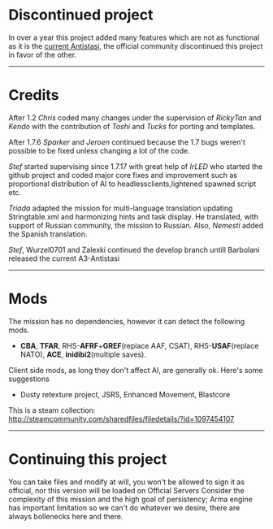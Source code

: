 # Discontinued project

In over a year this project added many features which are not as functional as it is the [current Antistasi](https://github.com/A3Antistasi/Antistasi-WotP), the official community discontinued this project in favor of the other.

---

# Credits

After 1.2 *Chris* coded many changes under the supervision of *RickyTan* and *Kendo* with the contribution of *Toshi* and *Tucks* for porting and templates.

After 1.7.6 *Sparker* and *Jeroen* continued because the 1.7 bugs weren't possible to be fixed unless changing a lot of the code. 

*Stef* started supervising since 1.7.17 with great help of *IrLED* who started the github project and coded major core fixes and improvement such as proportional distribution of AI to headlessclients,lightened spawned script etc.

*Triada* adapted the mission for multi-language translation updating Stringtable.xml and harmonizing hints and task display. He translated, with support of Russian community, the mission to Russian. Also, *Nemesti* added the Spanish translation.

*Stef*, Wurzel0701 and Zalexki continued the develop branch untill Barbolani released the current A3-Antistasi

---

# Mods

The mission has no dependencies, however it can detect the following mods.
* **CBA**, **TFAR**, RHS-**AFRF**+**GREF**(replace AAF, CSAT), RHS-**USAF**(replace NATO), **ACE**, **inidibi2**(multiple saves).

Client side mods, as long they don't affect AI, are generally ok. Here's some suggestions
* Dusty retexture project, JSRS, Enhanced Movement, Blastcore

This is a steam collection: http://steamcommunity.com/sharedfiles/filedetails/?id=1097454107

---

# Continuing this project 

You can take files and modify at will, you won't be allowed to sign it as official, nor this version will be loaded on Official Servers
Consider the complexity of this mission and the high goal of persistency; Arma engine has important limitation so we can't do whatever we desire, there are always bollenecks here and there. 

